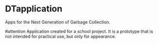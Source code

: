 # DTapplication
Apps for the Next Generation of Garbage Collection.

#attention
Application created for a school project. It is a prototype that is not intended for practical use, but only for appearance.
